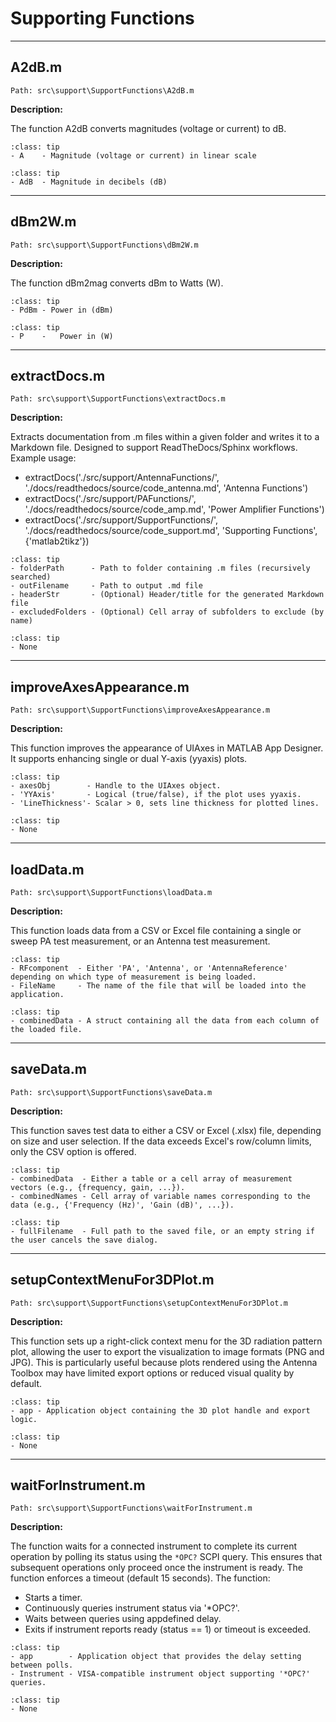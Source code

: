 # Supporting Functions

---

## A2dB.m
`Path: src\support\SupportFunctions\A2dB.m`

**Description:**

The function A2dB converts magnitudes (voltage or current) to dB.

```{admonition} Input Parameters
:class: tip
- A    - Magnitude (voltage or current) in linear scale
```

```{admonition} Output Parameters
:class: tip
- AdB  - Magnitude in decibels (dB)
```

---

## dBm2W.m
`Path: src\support\SupportFunctions\dBm2W.m`

**Description:**

The function dBm2mag converts dBm to Watts (W).

```{admonition} Input Parameters
:class: tip
- PdBm - Power in (dBm)
```

```{admonition} Output Parameters
:class: tip
- P    -   Power in (W)
```

---

## extractDocs.m
`Path: src\support\SupportFunctions\extractDocs.m`

**Description:**

Extracts documentation from .m files within a given folder and writes it to a Markdown file. Designed to support ReadTheDocs/Sphinx workflows. Example usage:

- extractDocs('./src/support/AntennaFunctions/', './docs/readthedocs/source/code_antenna.md', 'Antenna Functions')
- extractDocs('./src/support/PAFunctions/', './docs/readthedocs/source/code_amp.md', 'Power Amplifier Functions')
- extractDocs('./src/support/SupportFunctions/', './docs/readthedocs/source/code_support.md', 'Supporting Functions', {'matlab2tikz'})

```{admonition} Input Parameters
:class: tip
- folderPath      - Path to folder containing .m files (recursively searched)
- outFilename     - Path to output .md file
- headerStr       - (Optional) Header/title for the generated Markdown file
- excludedFolders - (Optional) Cell array of subfolders to exclude (by name)
```

```{admonition} Output Parameters
:class: tip
- None
```

---

## improveAxesAppearance.m
`Path: src\support\SupportFunctions\improveAxesAppearance.m`

**Description:**

This function improves the appearance of UIAxes in MATLAB App Designer. It supports enhancing single or dual Y-axis (yyaxis) plots.

```{admonition} Input Parameters
:class: tip
- axesObj        - Handle to the UIAxes object.
- 'YYAxis'       - Logical (true/false), if the plot uses yyaxis.
- 'LineThickness'- Scalar > 0, sets line thickness for plotted lines.
```

```{admonition} Output Parameters
:class: tip
- None
```

---

## loadData.m
`Path: src\support\SupportFunctions\loadData.m`

**Description:**

This function loads data from a CSV or Excel file containing a single or sweep PA test measurement, or an Antenna test measurement.

```{admonition} Input Parameters
:class: tip
- RFcomponent  - Either 'PA', 'Antenna', or 'AntennaReference' depending on which type of measurement is being loaded.
- FileName     - The name of the file that will be loaded into the application.
```

```{admonition} Output Parameters
:class: tip
- combinedData - A struct containing all the data from each column of the loaded file.
```

---

## saveData.m
`Path: src\support\SupportFunctions\saveData.m`

**Description:**

This function saves test data to either a CSV or Excel (.xlsx) file, depending on size and user selection. If the data exceeds Excel's row/column limits, only the CSV option is offered.

```{admonition} Input Parameters
:class: tip
- combinedData  - Either a table or a cell array of measurement vectors (e.g., {frequency, gain, ...}).
- combinedNames - Cell array of variable names corresponding to the data (e.g., {'Frequency (Hz)', 'Gain (dB)', ...}).
```

```{admonition} Output Parameters
:class: tip
- fullFilename  - Full path to the saved file, or an empty string if the user cancels the save dialog.
```

---

## setupContextMenuFor3DPlot.m
`Path: src\support\SupportFunctions\setupContextMenuFor3DPlot.m`

**Description:**

This function sets up a right-click context menu for the 3D radiation pattern plot, allowing the user to export the visualization to image formats (PNG and JPG). This is particularly useful because plots rendered using the Antenna Toolbox may have limited export options or reduced visual quality by default.

```{admonition} Input Parameters
:class: tip
- app - Application object containing the 3D plot handle and export logic.
```

```{admonition} Output Parameters
:class: tip
- None
```

---

## waitForInstrument.m
`Path: src\support\SupportFunctions\waitForInstrument.m`

**Description:**

The function waits for a connected instrument to complete its current operation by polling its status using the `*OPC?` SCPI query. This ensures that subsequent operations only proceed once the instrument is ready. The function enforces a timeout (default 15 seconds). The function:

- Starts a timer.
- Continuously queries instrument status via '*OPC?'.
- Waits between queries using appdefined delay.
- Exits if instrument reports ready (status == 1) or timeout is exceeded.

```{admonition} Input Parameters
:class: tip
- app        - Application object that provides the delay setting between polls.
- Instrument - VISA-compatible instrument object supporting '*OPC?' queries.
```

```{admonition} Output Parameters
:class: tip
- None
```

